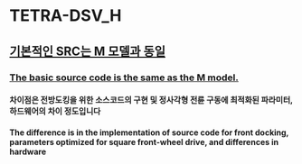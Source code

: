 # TETRA-DSV_H

## [기본적인 SRC는 M 모델과 동일](https://github.com/Hyulim-Networks/TETRA-DSV_M)

### [The basic source code is the same as the M model.](https://github.com/Hyulim-Networks/TETRA-DSV_M)

#### 차이점은 전방도킹을 위한 소스코드의 구현 및 정사각형 전륜 구동에 최적화된 파라미터, 하드웨어의 차이 정도입니다

#### The difference is in the implementation of source code for front docking, parameters optimized for square front-wheel drive, and differences in hardware
